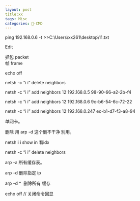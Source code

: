 ```yaml
---
layout: post
title:xx  
tags: Misc
categories: -CMD
---
```


ping 192.168.0.6 -t \>\>C:\Users\xx261\desktop\11.txt



Edit


抓包 packet  
帧 frame



echo off


netsh -c “i i” delete neighbors 


netsh -c “i i” add neighbors 12 192.168.0.5 98-90-96-a2-2b-f4 


netsh -c “i i” add neighbors 12 192.168.0.6 9c-b6-54-6c-72-22 


netsh -c “i i” add neighbors 12 192.168.0.247 ec-b1-d7-f3-a8-94  


单网卡。 


删除 用 
arp -d   这个删不干净   别用，


netsh i i show in    看idx


netsh -c “i i” delete neighbors 


arp -a   所有缓存表。


arp -d  删除指定 ip


arp -d *  删除所有 缓存


echo off    // 关闭命令回显

